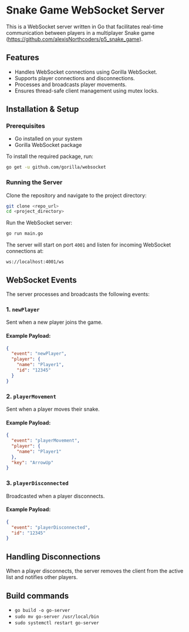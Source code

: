 # Snake Game WebSocket Server

This is a WebSocket server written in Go that facilitates real-time communication between players in a multiplayer Snake game (https://github.com/alexisNorthcoders/p5_snake_game).

## Features
- Handles WebSocket connections using Gorilla WebSocket.
- Supports player connections and disconnections.
- Processes and broadcasts player movements.
- Ensures thread-safe client management using mutex locks.

## Installation & Setup

### Prerequisites
- Go installed on your system
- Gorilla WebSocket package

To install the required package, run:
```sh
go get -u github.com/gorilla/websocket
```

### Running the Server
Clone the repository and navigate to the project directory:
```sh
git clone <repo_url>
cd <project_directory>
```

Run the WebSocket server:
```sh
go run main.go
```

The server will start on port `4001` and listen for incoming WebSocket connections at:
```
ws://localhost:4001/ws
```

## WebSocket Events
The server processes and broadcasts the following events:

### 1. `newPlayer`
Sent when a new player joins the game.
#### Example Payload:
```json
{
  "event": "newPlayer",
  "player": {
    "name": "Player1",
    "id": "12345"
  }
}
```

### 2. `playerMovement`
Sent when a player moves their snake.
#### Example Payload:
```json
{
  "event": "playerMovement",
  "player": {
    "name": "Player1"
  },
  "key": "ArrowUp"
}
```

### 3. `playerDisconnected`
Broadcasted when a player disconnects.
#### Example Payload:
```json
{
  "event": "playerDisconnected",
  "id": "12345"
}
```

## Handling Disconnections
When a player disconnects, the server removes the client from the active list and notifies other players.

## Build commands

- `go build -o go-server`
- `sudo mv go-server /usr/local/bin`
- `sudo systemctl restart go-server`